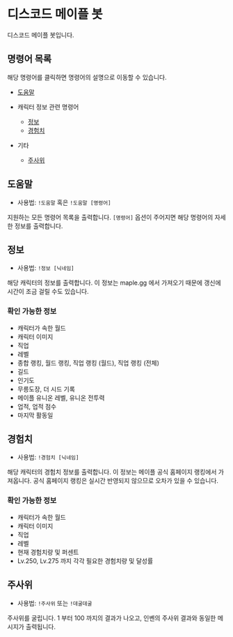 # 디스코드 메이플 봇

디스코드 메이플 봇입니다.

## 명령어 목록

해당 명령어를 클릭하면 명령어의 설명으로 이동할 수 있습니다.

- [도움말](#도움말)

- 캐릭터 정보 관련 명령어
  - [정보](#정보)
  - [경험치](#경험치)

- 기타
  - [주사위](#주사위)

## 도움말
- 사용법: `!도움말` 혹은 `!도움말 [명령어]`

지원하는 모든 명령어 목록을 출력합니다. `[명령어]` 옵션이 주어지면 해당 명령어의 자세한 정보를 출력합니다.

## 정보
- 사용법: `!정보 [닉네임]`

해당 캐릭터의 정보를 출력합니다. 이 정보는 maple.gg 에서 가져오기 때문에 갱신에 시간이 조금 걸릴 수도 있습니다.

### 확인 가능한 정보
- 캐릭터가 속한 월드
- 캐릭터 이미지
- 직업
- 레벨
- 종합 랭킹, 월드 랭킹, 직업 랭킹 (월드), 직업 랭킹 (전체)
- 길드
- 인기도
- 무릉도장, 더 시드 기록
- 메이플 유니온 레벨, 유니온 전투력
- 업적, 업적 점수
- 마지막 활동일

## 경험치
- 사용법: `!경험치 [닉네임]`

해당 캐릭터의 경험치 정보를 출력합니다. 이 정보는 메이플 공식 홈페이지 랭킹에서 가져옵니다. 공식 홈페이지 랭킹은 실시간 반영되지 않으므로 오차가 있을 수 있습니다.

### 확인 가능한 정보
- 캐릭터가 속한 월드
- 캐릭터 이미지
- 직업
- 레벨
- 현재 경험치량 및 퍼센트
- Lv.250, Lv.275 까지 각각 필요한 경험치량 및 달성률

## 주사위
- 사용법: `!주사위` 또는 `!데굴데굴`

주사위를 굴립니다. 1 부터 100 까지의 결과가 나오고, 인벤의 주사위 결과와 동일한 메시지가 출력됩니다.

